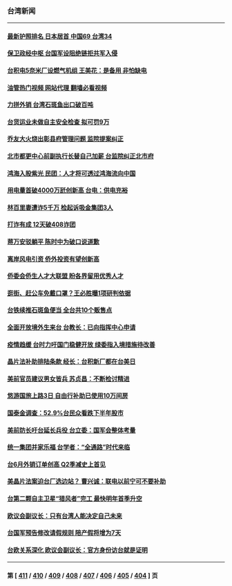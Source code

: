### 台湾新闻
---
#### [最新护照排名 日本居首 中国69 台湾34](../../pages/ncid1349361/n13785578.md?07211245) 
#### [保卫政经中枢 台国军设阻绝链拒共军入侵](../../pages/ncid1349361/n13785287.md?07211245) 
#### [台积电5奈米厂设燃气机组 王美花：是备用 非怕缺电](../../pages/ncid1349361/n13785344.md?07211245) 
#### [油管热门视频 网站代理 翻墙必看视频](http://209.222.30.114:81/youtube.html?07211245)
#### [力拼外销 台湾石斑鱼出口破百吨](../../pages/ncid1349361/n13785324.md?07211245) 
#### [台货运业未做自主安全检查 拟可罚9万](../../pages/ncid1349361/n13785447.md?07211245) 
#### [乔友大火烧出彰县府管理问题 监院提案纠正](../../pages/ncid1349361/n13785462.md?07211245) 
#### [北市都更中心前副执行长替自己加薪 台监院纠正北市府](../../pages/ncid1349361/n13785452.md?07211245) 
#### [鸿海入股紫光 民团：人才将可透过鸿海流向中国](../../pages/ncid1349361/n13785424.md?07211245) 
#### [用电量首破4000万瓩创新高 台电：供电充裕](../../pages/ncid1349361/n13785421.md?07211245) 
#### [林百里妻遭诈5千万 检起诉吸金集团3人](../../pages/ncid1349361/n13785414.md?07211245) 
#### [打诈有成 12天破408诈团](../../pages/ncid1349361/n13785412.md?07211245) 
#### [蒋万安驳躺平 陈时中为破口说道歉](../../pages/ncid1349361/n13785409.md?07211245) 
#### [离岸风电引资 侨外投资有望创新高](../../pages/ncid1349361/n13785407.md?07211245) 
#### [侨委会侨生人才大联盟 盼各界留用优秀人才](../../pages/ncid1349361/n13785391.md?07211245) 
#### [逛街、赶公车免戴口罩？王必胜曝1项研判依据](../../pages/ncid1349361/n13785329.md?07211245) 
#### [台铁续推石斑鱼便当 全台共10个贩售点](../../pages/ncid1349361/n13785326.md?07211245) 
#### [全面开放境外生来台 台教长：已向指挥中心申请](../../pages/ncid1349361/n13785323.md?07211245) 
#### [疫情趋缓 台时力吁国门稳健开放 绿委指入境措施待改善](../../pages/ncid1349361/n13785322.md?07211245) 
#### [晶片法补助排陆条款 经长：台积新厂都在台美日](../../pages/ncid1349361/n13785346.md?07211245) 
#### [美前官员建议男女皆兵 苏贞昌：不断检讨精进](../../pages/ncid1349361/n13785317.md?07211245) 
#### [悠游国旅上路3日 自由行补助已使用10万间房](../../pages/ncid1349361/n13785328.md?07211245) 
#### [国泰金调查：52.9%台民众看跌下半年股市](../../pages/ncid1349361/n13785348.md?07211245) 
#### [美前防长吁台延长兵役 台立委：国军会整体考量](../../pages/ncid1349361/n13785349.md?07211245) 
#### [统一集团并家乐福 台学者：“全通路”时代来临](../../pages/ncid1349361/n13785298.md?07211245) 
#### [台6月外销订单创高 Q2季减史上首见](../../pages/ncid1349361/n13785302.md?07211245) 
#### [美晶片法案迫台厂选边站？ 曹兴诚：联电以前宁可不要补助](../../pages/ncid1349361/n13785304.md?07211245) 
#### [台第二颗自主卫星“猎风者”完工 最快明年首季升空](../../pages/ncid1349361/n13785308.md?07211245) 
#### [欧议会副议长：只有台湾人能决定自己未来](../../pages/ncid1349361/n13785311.md?07211245) 
#### [台国军预告修改请假规则 陪产假将增为7天](../../pages/ncid1349361/n13785294.md?07211245) 
#### [台欧关系深化 欧议会副议长：官方身份访台就是证明](../../pages/ncid1349361/n13785272.md?07211245) 

---
#### 第 [ [411](./411.md?07211245) / [410](./410.md?07211245) / [409](./409.md?07211245) / [408](./408.md?07211245) / [407](./407.md?07211245) / [406](./406.md?07211245) / [405](./405.md?07211245) / [404](./404.md?07211245) ] 页
